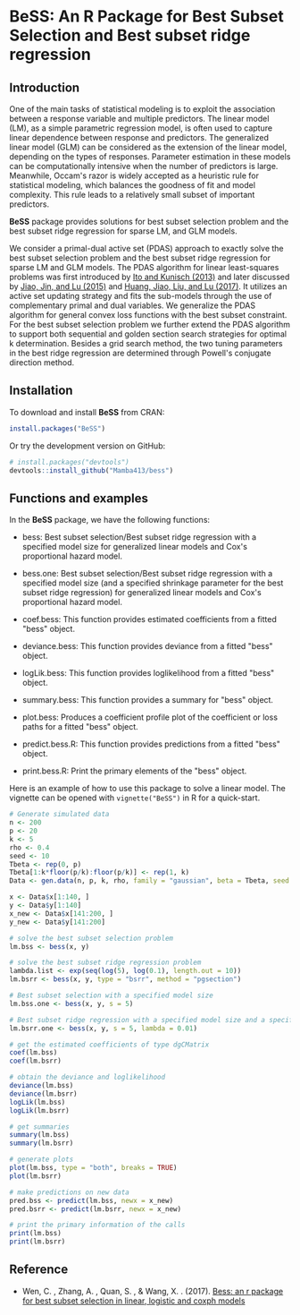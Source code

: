 # BeSS: An R Package for Best Subset Selection and Best subset ridge regression

## Introduction

One of the main tasks of statistical modeling is to exploit the association between
a response variable and multiple predictors. The linear model (LM), as a simple parametric
regression model, is often used to capture linear dependence between response and
predictors. The generalized linear model (GLM) can be considered as
the extension of the linear model, depending on the types of responses. Parameter estimation in these models
can be computationally intensive when the number of predictors is large. Meanwhile,
Occam's razor is widely accepted as a heuristic rule for statistical modeling,
which balances the goodness of fit and model complexity. This rule leads to a relatively small subset of important predictors. 

**BeSS** package provides solutions for best subset selection problem and the best subset ridge regression for sparse LM,
and GLM models.

We consider a primal-dual active set (PDAS) approach to exactly solve the best subset
selection problem and the best subset ridge regression for sparse LM and GLM models. The PDAS algorithm for linear 
least-squares problems was first introduced by [Ito and Kunisch (2013)](https://iopscience.iop.org/article/10.1088/0266-5611/30/1/015001)
and later discussed by [Jiao, Jin, and Lu (2015)](https://arxiv.org/abs/1403.0515) and [Huang, Jiao, Liu, and Lu (2017)](https://arxiv.org/abs/1701.05128). 
It utilizes an active set updating strategy and fits the sub-models through the use of
complementary primal and dual variables. We generalize the PDAS algorithm for general convex loss functions with the best subset constraint. For the best subset selection problem we further extend the PDAS algorithm to support both sequential and golden section search strategies
for optimal k determination. Besides a grid search method, the two tuning parameters in the best ridge regression are determined through Powell's conjugate direction method.

## Installation

To download and install **BeSS** from CRAN:

```r
install.packages("BeSS")
```

Or try the development version on GitHub:

```r
# install.packages("devtools")
devtools::install_github("Mamba413/bess")
```

## Functions and examples

In the **BeSS** package, we have the following functions:

* bess:  Best subset selection/Best subset ridge regression with a specified model size for generalized linear models and Cox's proportional hazard model.

* bess.one:  Best subset selection/Best subset ridge regression with a specified model size (and a specified shrinkage parameter for the best subset ridge regression) for generalized linear models and Cox's proportional hazard model.

* coef.bess:  This function provides estimated coefficients from a fitted "bess" object.

* deviance.bess:  This function provides deviance from a fitted "bess" object.

* logLik.bess: This function provides loglikelihood from a fitted "bess" object.

* summary.bess: This function provides a summary for "bess" object.

* plot.bess:  Produces a coefficient profile plot of the coefficient or loss paths for a fitted "bess" object.

* predict.bess.R:  This function provides predictions from a fitted "bess" object.

* print.bess.R:  Print the primary elements of the "bess" object.

Here is an example of how to use this package to solve a linear model. The vignette can be opened with `vignette("BeSS")` in R for a quick-start.

```r
# Generate simulated data
n <- 200
p <- 20
k <- 5
rho <- 0.4
seed <- 10
Tbeta <- rep(0, p)
Tbeta[1:k*floor(p/k):floor(p/k)] <- rep(1, k)
Data <- gen.data(n, p, k, rho, family = "gaussian", beta = Tbeta, seed = seed)

x <- Data$x[1:140, ]
y <- Data$y[1:140]
x_new <- Data$x[141:200, ]
y_new <- Data$y[141:200]

# solve the best subset selection problem
lm.bss <- bess(x, y)

# solve the best subset ridge regression problem
lambda.list <- exp(seq(log(5), log(0.1), length.out = 10))
lm.bsrr <- bess(x, y, type = "bsrr", method = "pgsection")

# Best subset selection with a specified model size
lm.bss.one <- bess(x, y, s = 5)

# Best subset ridge regression with a specified model size and a specified shrinkage parameter
lm.bsrr.one <- bess(x, y, s = 5, lambda = 0.01)

# get the estimated coefficients of type dgCMatrix
coef(lm.bss)
coef(lm.bsrr)

# obtain the deviance and loglikelihood
deviance(lm.bss)
deviance(lm.bsrr)
logLik(lm.bss)
logLik(lm.bsrr)

# get summaries
summary(lm.bss)
summary(lm.bsrr)

# generate plots
plot(lm.bss, type = "both", breaks = TRUE)
plot(lm.bsrr)

# make predictions on new data
pred.bss <- predict(lm.bss, newx = x_new)
pred.bsrr <- predict(lm.bsrr, newx = x_new)

# print the primary information of the calls
print(lm.bss)
print(lm.bsrr)
```


## Reference

- Wen, C. , Zhang, A. , Quan, S. , & Wang, X. . (2017). [Bess: an r package for best subset selection in linear, logistic and coxph models](https://arxiv.org/pdf/1709.06254.pdf)


